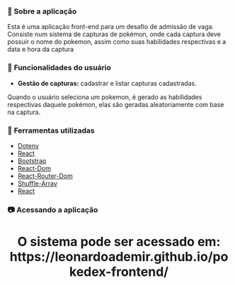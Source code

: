 ### :memo: Sobre a aplicação

Esta é uma aplicação front-end para um desafio de admissão de vaga. Consiste num sistema de capturas de pokémon, onde cada captura deve possuir o nome do pokemon, assim como suas habilidades respectivas e a data e hora da captura

### :bookmark_tabs: **Funcionalidades do usuário**

- **Gestão de capturas:** cadastrar e listar capturas cadastradas.

Quando o usuário seleciona um pokemon, é gerado as habilidades respectivas daquele pokémon, elas são geradas aleatoriamente com base na captura.

### :hammer: **Ferramentas utilizadas**
- <a target="_blank" href="https://www.npmjs.com/package/dotenv" alt="dotenv">Dotenv</a>
- <a target="_blank" href="https://www.npmjs.com/package/React" alt="React">React</a>
- <a target="_blank" href="https://www.npmjs.com/package/bootstrap" alt="Bootstrap">Bootstrap</a>
- <a target="_blank" href="https://www.npmjs.com/package/react-dom" alt="React">React-Dom</a>
- <a target="_blank" href="https://www.npmjs.com/package/react-router-dom" alt="React">React-Router-Dom</a>
- <a target="_blank" href="https://www.npmjs.com/package/shuffle-array" alt="React">Shuffle-Array</a>
- <a target="_blank" href="https://www.npmjs.com/package/React" alt="React">React</a>

### :camera: **Acessando a aplicação**

<h1 align="center">
  O sistema pode ser acessado em: https://leonardoademir.github.io/pokedex-frontend/
</h1>

